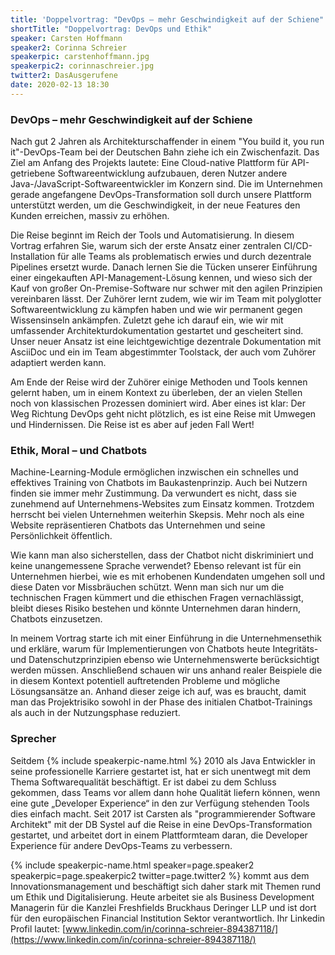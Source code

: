 ```yaml
---
title: 'Doppelvortrag: "DevOps – mehr Geschwindigkeit auf der Schiene" und "Ethik, Moral – und Chatbots"'
shortTitle: "Doppelvortrag: DevOps und Ethik"
speaker: Carsten Hoffmann
speaker2: Corinna Schreier
speakerpic: carstenhoffmann.jpg
speakerpic2: corinnaschreier.jpg
twitter2: DasAusgerufene
date: 2020-02-13 18:30
---
```


### DevOps – mehr Geschwindigkeit auf der Schiene

Nach gut 2 Jahren als Architekturschaffender in einem "You build it, you run it"-DevOps-Team bei der Deutschen Bahn ziehe ich ein Zwischenfazit. Das Ziel am Anfang des Projekts lautete: Eine Cloud-native Plattform für API-getriebene Softwareentwicklung aufzubauen, deren Nutzer andere Java-/JavaScript-Softwareentwickler im Konzern sind. Die im Unternehmen gerade angefangene DevOps-Transformation soll durch unsere Plattform unterstützt werden, um die Geschwindigkeit, in der neue Features den Kunden erreichen, massiv zu erhöhen.

Die Reise beginnt im Reich der Tools und Automatisierung. In diesem Vortrag erfahren Sie, warum sich der erste Ansatz einer zentralen CI/CD-Installation für alle Teams als problematisch erwies und durch dezentrale Pipelines ersetzt wurde. Danach lernen Sie die Tücken unserer Einführung einer eingekauften API-Management-Lösung kennen, und wieso sich der Kauf von großer On-Premise-Software nur schwer mit den agilen Prinzipien vereinbaren lässt. Der Zuhörer lernt zudem, wie wir im Team mit polyglotter Softwareentwicklung zu kämpfen haben und wie wir permanent gegen Wissensinseln ankämpfen. Zuletzt gehe ich darauf ein, wie wir mit umfassender Architekturdokumentation gestartet und gescheitert sind. Unser neuer Ansatz ist eine leichtgewichtige dezentrale Dokumentation mit AsciiDoc und ein im Team abgestimmter Toolstack, der auch vom Zuhörer adaptiert werden kann.

Am Ende der Reise wird der Zuhörer einige Methoden und Tools kennen gelernt haben, um in einem Kontext zu überleben, der an vielen Stellen noch von klassischen Prozessen dominiert wird. Aber eines ist klar: Der Weg Richtung DevOps geht nicht plötzlich, es ist eine Reise mit Umwegen und Hindernissen. Die Reise ist es aber auf jeden Fall Wert!

### Ethik, Moral – und Chatbots

Machine-Learning-Module ermöglichen inzwischen ein schnelles und effektives Training von Chatbots im Baukastenprinzip. Auch bei Nutzern finden sie immer mehr Zustimmung. Da verwundert es nicht, dass sie zunehmend auf Unternehmens-Websites zum Einsatz kommen. Trotzdem herrscht bei vielen Unternehmen weiterhin Skepsis. Mehr noch als eine Website repräsentieren Chatbots das Unternehmen und seine Persönlichkeit öffentlich.

Wie kann man also sicherstellen, dass der Chatbot nicht diskriminiert und keine unangemessene Sprache verwendet? Ebenso relevant ist für ein Unternehmen hierbei, wie es mit erhobenen Kundendaten umgehen soll und diese Daten vor Missbräuchen schützt. Wenn man sich nur um die technischen Fragen kümmert und die ethischen Fragen vernachlässigt, bleibt dieses Risiko bestehen und könnte Unternehmen daran hindern, Chatbots einzusetzen.

In meinem Vortrag starte ich mit einer Einführung in die Unternehmensethik und erkläre, warum für Implementierungen von Chatbots heute Integritäts- und Datenschutzprinzipien ebenso wie Unternehmenswerte berücksichtigt werden müssen. Anschließend schauen wir uns anhand realer Beispiele die in diesem Kontext potentiell auftretenden Probleme und mögliche Lösungsansätze an. Anhand dieser zeige ich auf, was es braucht, damit man das Projektrisiko sowohl in der Phase des initialen Chatbot-Trainings als auch in der Nutzungsphase reduziert.
	
### Sprecher

Seitdem {% include speakerpic-name.html %} 2010 als Java Entwickler in seine professionelle Karriere gestartet ist, hat er sich unentwegt mit dem Thema Softwarequalität beschäftigt. Er ist dabei zu dem Schluss gekommen, dass Teams vor allem dann hohe Qualität liefern können, wenn eine gute „Developer Experience“ in den zur Verfügung stehenden Tools dies einfach macht. Seit 2017 ist Carsten als "programmierender Software Architekt" mit der DB Systel auf die Reise in eine DevOps-Transformation gestartet, und arbeitet dort in einem Plattformteam daran, die Developer Experience für andere DevOps-Teams zu verbessern.

{% include speakerpic-name.html speaker=page.speaker2 speakerpic=page.speakerpic2 twitter=page.twitter2 %} kommt aus dem Innovationsmanagement und beschäftigt sich daher stark mit Themen rund um Ethik und Digitalisierung. 
Heute arbeitet sie als Business Development Managerin für die Kanzlei Freshfields Bruckhaus Deringer LLP und ist dort für den europäischen Financial Institution Sektor verantwortlich.
Ihr Linkedin Profil lautet: [www.linkedin.com/in/corinna-schreier-894387118/](https://www.linkedin.com/in/corinna-schreier-894387118/)